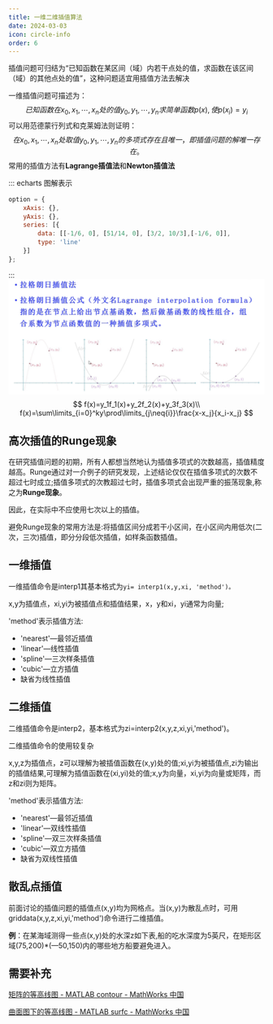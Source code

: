 ```yaml
---
title: 一维二维插值算法
date: 2024-03-03
icon: circle-info
order: 6
--- 
```


插值问题可归结为“已知函数在某区间（域）内若干点处的值，求函数在该区间（域）的其他点处的值”，这种问题适宜用插值方法去解决

一维插值问题可描述为：
$$
已知函数在x_0,x_1,\cdots,x_n处的值y_0,y_1,\cdots,y_n求简单函数p(x),使p(x_i)=y_i
$$
可以用范德蒙行列式和克莱姆法则证明：
$$
在x_0,x_1,\cdots,x_n处取值y_0,y_1,\cdots,y_n的多项式存在且唯一，即插值问题的解唯一存在。
$$
常用的插值方法有**Lagrange插值法**和**Newton插值法**

::: echarts 图解表示

```js
option = {
    xAxis: {},
    yAxis: {},
    series: [{
        data: [[-1/6, 0], [51/14, 0], [3/2, 10/3],[-1/6, 0]],
        type: 'line'
    }]
};
```

:::
![拉格朗日插值法](../../../.vuepress\public\assets\images\posts\code\拉格朗日插值法.png)
$$
f(x)=y_1f_1(x)+y_2f_2(x)+y_3f_3(x)\\
f(x)=\sum\limits_{i=0}^ky\prod\limits_{j\neq{i}}\frac{x-x_j}{x_i-x_j}
$$
## 高次插值的Runge现象

在研究插值问题的初期，所有人都想当然地认为插值多项式的次数越高，插值精度越高。Runge通过对一介例子的研究发现，上述结论仅仅在插值多项式的次数不超过七时成立;插值多项式的次教超过七时，插值多项式会出现严重的振荡现象,称之为**Runge现象**。

因此，在实际中不应使用七次以上的插值。

避免Runge现象的常用方法是:将插值区间分成若干小区间，在小区间内用低次(二次，三次)插值，即分分段低次插值，如样条函数插值。

## 一维插值

一维插值命令是interp1其基本格式为`yi= interp1(x,y,xi, 'method')。`

x,y为插值点，xi,yi为被插值点和插值结果，x，y和xi，yi通常为向量;

'method'表示插值方法: 

- 'nearest'—最邻近插值
- 'linear'—线性插值
- 'spline'—三次样条插值
- 'cubic'—立方插值
- 缺省为线性插值

## 二维插值

二维插值命令是interp2，基本格式为zi=interp2(x,y,z,xi,yi,'method')。

二维插值命令的使用较复杂

x,y,z为插值点，z可以理解为被插值函数在(x,y)处的值;xi,yi为被插值点,zi为输出的插值结果,可理解为插值函数在(xi,yi)处的值;x,y为向量，xi,yi为向量或矩阵，而z和zi则为矩阵。

'method'表示插值方法: 

- 'nearest'—最邻近插值
- 'linear'—双线性插值
- 'spline'—双三次样条插值
- 'cubic'—双立方插值
- 缺省为双线性插值

## 散乱点插值

前面讨论的插值问题的插值点(x,y)均为网格点。当(x,y)为散乱点时，可用griddata(x,y,z,xi,yi,'method')命令进行二维插值。

**例**：在某海域测得一些点(x,y)处的水深z如下表,船的吃水深度为5英尺，在矩形区域(75,200)*(—50,150)内的哪些地方船要避免进入。

## 需要补充

[矩阵的等高线图 - MATLAB contour - MathWorks 中国](https://ww2.mathworks.cn/help/matlab/ref/contour.html)

[曲面图下的等高线图 - MATLAB surfc - MathWorks 中国](https://ww2.mathworks.cn/help/matlab/ref/surfc.html)